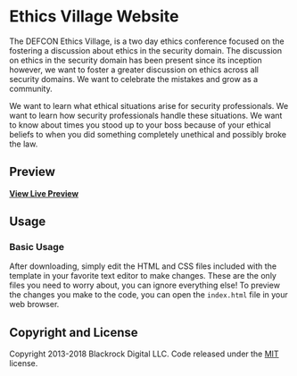 # Ethics Village Website

The DEFCON Ethics Village, is a two day ethics conference focused on the fostering a discussion about ethics in the security domain. The discussion on ethics in the security domain has been present since its inception however, we want to foster a greater discussion on ethics across all security domains. We want to celebrate the mistakes and grow as a community.

We want to learn what ethical situations arise for security professionals. We want to learn how security professionals handle these situations. We want to know about times you stood up to your boss because of your ethical beliefs to when you did something completely unethical and possibly broke the law.


## Preview

**[View Live Preview](http://ethicsvillage.org/)**


## Usage

### Basic Usage

After downloading, simply edit the HTML and CSS files included with the template in your favorite text editor to make changes. These are the only files you need to worry about, you can ignore everything else! To preview the changes you make to the code, you can open the `index.html` file in your web browser.

## Copyright and License

Copyright 2013-2018 Blackrock Digital LLC. Code released under the [MIT](https://github.com/BlackrockDigital/startbootstrap-agency/blob/gh-pages/LICENSE) license.
